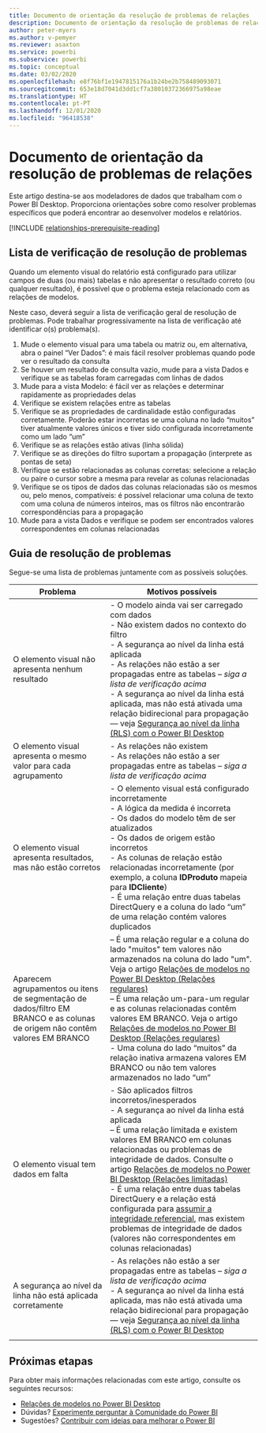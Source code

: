 ```yaml
---
title: Documento de orientação da resolução de problemas de relações
description: Documento de orientação da resolução de problemas de relações de modelos.
author: peter-myers
ms.author: v-pemyer
ms.reviewer: asaxton
ms.service: powerbi
ms.subservice: powerbi
ms.topic: conceptual
ms.date: 03/02/2020
ms.openlocfilehash: e8f76bf1e1947815176a1b24be2b758489093071
ms.sourcegitcommit: 653e18d7041d3dd1cf7a38010372366975a98eae
ms.translationtype: HT
ms.contentlocale: pt-PT
ms.lasthandoff: 12/01/2020
ms.locfileid: "96418538"
---
```

# <a name="relationship-troubleshooting-guidance"></a>Documento de orientação da resolução de problemas de relações

Este artigo destina-se aos modeladores de dados que trabalham com o Power BI Desktop. Proporciona orientações sobre como resolver problemas específicos que poderá encontrar ao desenvolver modelos e relatórios.

[!INCLUDE [relationships-prerequisite-reading](includes/relationships-prerequisite-reading.md)]

## <a name="troubleshooting-checklist"></a>Lista de verificação de resolução de problemas

Quando um elemento visual do relatório está configurado para utilizar campos de duas (ou mais) tabelas e não apresentar o resultado correto (ou qualquer resultado), é possível que o problema esteja relacionado com as relações de modelos.

Neste caso, deverá seguir a lista de verificação geral de resolução de problemas. Pode trabalhar progressivamente na lista de verificação até identificar o(s) problema(s).

1. Mude o elemento visual para uma tabela ou matriz ou, em alternativa, abra o painel “Ver Dados”: é mais fácil resolver problemas quando pode ver o resultado da consulta
1. Se houver um resultado de consulta vazio, mude para a vista Dados e verifique se as tabelas foram carregadas com linhas de dados
1. Mude para a vista Modelo: é fácil ver as relações e determinar rapidamente as propriedades delas
1. Verifique se existem relações entre as tabelas
1. Verifique se as propriedades de cardinalidade estão configuradas corretamente. Poderão estar incorretas se uma coluna no lado “muitos” tiver atualmente valores únicos e tiver sido configurada incorretamente como um lado “um”
1. Verifique se as relações estão ativas (linha sólida)
1. Verifique se as direções do filtro suportam a propagação (interprete as pontas de seta)
1. Verifique se estão relacionadas as colunas corretas: selecione a relação ou paire o cursor sobre a mesma para revelar as colunas relacionadas
1. Verifique se os tipos de dados das colunas relacionadas são os mesmos ou, pelo menos, compatíveis: é possível relacionar uma coluna de texto com uma coluna de números inteiros, mas os filtros não encontrarão correspondências para a propagação
1. Mude para a vista Dados e verifique se podem ser encontrados valores correspondentes em colunas relacionadas

## <a name="troubleshooting-guide"></a>Guia de resolução de problemas

Segue-se uma lista de problemas juntamente com as possíveis soluções.

|Problema|Motivos possíveis|
|---------|---------|
|O elemento visual não apresenta nenhum resultado|- O modelo ainda vai ser carregado com dados<br />- Não existem dados no contexto do filtro<br />- A segurança ao nível da linha está aplicada<br />- As relações não estão a ser propagadas entre as tabelas – _siga a lista de verificação acima_<br />- A segurança ao nível da linha está aplicada, mas não está ativada uma relação bidirecional para propagação — veja [Segurança ao nível da linha (RLS) com o Power BI Desktop](../create-reports/desktop-rls.md)|
|O elemento visual apresenta o mesmo valor para cada agrupamento |- As relações não existem<br />- As relações não estão a ser propagadas entre as tabelas – _siga a lista de verificação acima_|
|O elemento visual apresenta resultados, mas não estão corretos|- O elemento visual está configurado incorretamente<br />- A lógica da medida é incorreta<br />- Os dados do modelo têm de ser atualizados<br />- Os dados de origem estão incorretos<br />- As colunas de relação estão relacionadas incorretamente (por exemplo, a coluna **IDProduto** mapeia para **IDCliente**)<br />- É uma relação entre duas tabelas DirectQuery e a coluna do lado “um” de uma relação contém valores duplicados|
|Aparecem agrupamentos ou itens de segmentação de dados/filtro EM BRANCO e as colunas de origem não contêm valores EM BRANCO|– É uma relação regular e a coluna do lado "muitos" tem valores não armazenados na coluna do lado "um". Veja o artigo [Relações de modelos no Power BI Desktop (Relações regulares)](../transform-model/desktop-relationships-understand.md#regular-relationships)<br />– É uma relação um-para-um regular e as colunas relacionadas contêm valores EM BRANCO. Veja o artigo [Relações de modelos no Power BI Desktop (Relações regulares)](../transform-model/desktop-relationships-understand.md#regular-relationships)<br />- Uma coluna do lado “muitos” da relação inativa armazena valores EM BRANCO ou não tem valores armazenados no lado “um”|
|O elemento visual tem dados em falta|- São aplicados filtros incorretos/inesperados<br />- A segurança ao nível da linha está aplicada<br />– É uma relação limitada e existem valores EM BRANCO em colunas relacionadas ou problemas de integridade de dados. Consulte o artigo [Relações de modelos no Power BI Desktop (Relações limitadas)](../transform-model/desktop-relationships-understand.md#limited-relationships)<br />- É uma relação entre duas tabelas DirectQuery e a relação está configurada para [assumir a integridade referencial](../transform-model/desktop-relationships-understand.md#assume-referential-integrity), mas existem problemas de integridade de dados (valores não correspondentes em colunas relacionadas)|
|A segurança ao nível da linha não está aplicada corretamente|- As relações não estão a ser propagadas entre as tabelas – _siga a lista de verificação acima_<br />- A segurança ao nível da linha está aplicada, mas não está ativada uma relação bidirecional para propagação — veja [Segurança ao nível da linha (RLS) com o Power BI Desktop](../create-reports/desktop-rls.md)|
|||

## <a name="next-steps"></a>Próximas etapas

Para obter mais informações relacionadas com este artigo, consulte os seguintes recursos:

- [Relações de modelos no Power BI Desktop](../transform-model/desktop-relationships-understand.md)
- Dúvidas? [Experimente perguntar à Comunidade do Power BI](https://community.powerbi.com/)
- Sugestões? [Contribuir com ideias para melhorar o Power BI](https://ideas.powerbi.com/)
